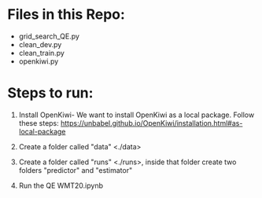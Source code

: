 # Files in this Repo:
- grid_search_QE.py
- clean_dev.py
- clean_train.py
- openkiwi.py

# Steps to run:

1. Install OpenKiwi- We want to install OpenKiwi as a local package. Follow these steps: https://unbabel.github.io/OpenKiwi/installation.html#as-local-package

2. Create a folder called "data" <./data>

3. Create a folder called "runs" <./runs>, inside that folder create two folders "predictor" and "estimator"

4. Run the QE WMT20.ipynb
